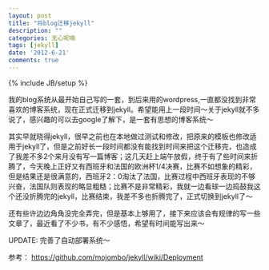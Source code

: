 ```yaml
---
layout: post
title: "将blog迁移jekyll"
description: ""
categories: 无心呢喃
tags: [jekyll]
date: '2012-6-21'
comments: true
---
```

{% include JB/setup %}

我的blog系统从最开始自己写的一套，到后来用的wordpress,一直都没找到非常喜欢的博客系统，现在正式迁移到jekyll。希望能用上一段时间～关于jekyll就不多说了，感兴趣的可以去google了解下，是一套有思想的博客系统～

其实早就晓得jekyll，很早之前也在本地做过测试和修改，把原来的模板也修改适用于jekyll了，但是之前好长一段时间都没有能找到时间来把这个迁移完，也造成了我差不多2个来月没有写一篇博客；这几天赶上端午放假，终于有了些时间来折腾了，今天晚上正好又有西班牙和法国的欧洲杯1/4决赛，比赛不如想象的精彩，但是结果还是很满意的，西班牙2：0淘汰了法国，比赛过程中西班牙表现的不够兴奋，法国队则表现的略显粗糙；比赛不是非常精彩，我就一边看球一边捣鼓我这个还没折腾完的jekyll，比赛结束，我差不多也折腾完了，正式切换到jekyll了～

还有些许边边角角没完全弄完，但是基本上够用了，接下来应该会有规律的写一些文章了，最近看了不少书，有不少感悟，希望有时间能写出来～

UPDATE:
完善了自动部署系统～


参考：
https://github.com/mojombo/jekyll/wiki/Deployment